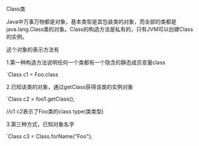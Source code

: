 Class类

Java中万事万物都是对象，基本类型是其包装类的对象，而全部的类都是java.lang.Class类的对象。Class的构造方法是私有的，只有JVM可以创建Class的实例。

这个对象的表示方法有

1.第一种构造方法说明任何一个类都有一个隐含的静态成员变量class

`Class c1 = Foo.class

2.已知该类的对象，通过getClass获得该类的实例对象

`Class c2 = foo1.getClass();

//c1 c2表示了Foo类的class type(类类型)

3.第三种方式，已知对象名字

`Class c3 = Class.forName("Foo");
